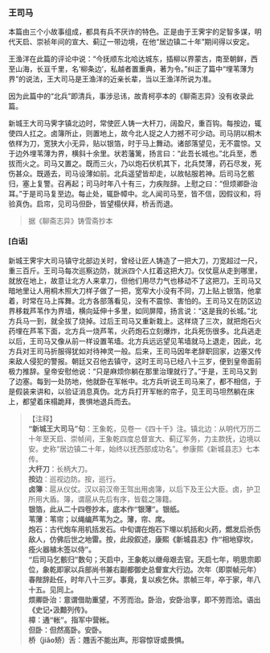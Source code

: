 <script type="text/javascript">
    var head = document.getElementsByTagName('head')[0];
    cssURL = '/public/liao.css';
    linkTag = document.createElement('link');
    linkTag.href = cssURL;
    linkTag.setAttribute('type','text/css');
    linkTag.setAttribute('rel','stylesheet');
    head.appendChild(linkTag);
</script>
### 王司马

本篇由三个小故事组成，都具有兵不厌诈的特色。正是由于王霁宇的足智多谋，明代天启、崇祯年间的宣大、蓟辽一带边境，在他“居边镇二十年”期间得以安定。

王渔洋在此篇的评论中说：“今抚顺东北哈达城东，插柳以界蒙古，南至朝鲜，西至山海，长亘千里，名‘柳条边’，私越者置重典，著为令。”纠正了篇中“埋苇薄为界”的说法，王大司马是王渔洋的近亲长辈，当以王渔洋所说为准。

因为此篇中的“北兵”即清兵，事涉忌讳，故青柯亭本的《聊斋志异》没有收录此篇。

新城王大司马霁字镇北边时，常使匠人铸一大杆刀，阔盈尺，重百钩。每按边，辄使四人扛之。卤簿所止，则置地上，故今北人捉之人力撼不可少动。司马阴以桐木依样为刀，宽狭大小无异，贴以银箔，时于马上舞动。诸部落望见，无不震惊。又于边外埋苇薄为界，横斜十余里。状若藩篱，扬言曰：“此吾长城也。”北兵至，悉拔而火之。司马又置之。既而三火，乃以炮石伏机其下，北兵焚薄，药石尽发，死伤甚众。既遁去，司马设薄如前。北兵遥望皆却走，以故帖服若神。后司马乞骸归，塞上复警。召再起；司马时年八十有三，力疾陛辞。上慰之曰：“但烦卿卧治耳。”于是司马复至边。每止处，辄卧幛中。北人闻司马至，皆不信，因假议和，将验真伪。启帘，见司马但卧，皆望榻伏拜，桥舌而退。

</section>

> 据《聊斋志异》铸雪斋抄本

#### [白话]
<aside>

新城王霁宇大司马镇守北部边关时，曾经让匠人铸造了一把大刀，刀宽超过一尺，重三百斤。王司马每次巡察边防，就派四个人扛着这把大刀。仪仗扈从走到哪里，就放在地上，故意让北方人来拿刀，但他们用尽力气也移动不了这把刀。王司马又暗地里让人用桐木照大刀样子做了一把，宽窄大小没有不同，刀上贴上银箔，他拿着，时常在马上挥舞。北方各部落看见，没有不震惊、害怕的。王司马又在防区边界移栽芦苇作为界墙，横向延伸十多里，如同屏障，扬言说：“这是我的长城。”北方兵马一到，就全拔了烧掉。过后王司马又重新栽上。这样烧了三次，就把炮石火药埋在芦苇下面，北方兵一烧芦苇，火药炮石立刻爆炸，北兵死伤很多。北兵逃走以后，王司马又像从前一样设置苇墙。北方兵远远望见苇墙就马上退走，因此，北方兵对王司马折服得犹如对待神灵一般。后来，王司马因年老辞职回家，边塞又传来敌人侵犯的警报。朝廷又召他去镇守，这时王司马已经八十三岁，便到皇帝面前极力推辞。皇帝安慰他说：“只是麻烦你躺在那里治理就行了。”于是，王司马又到了边塞。每到一处防地，他就卧在军帐中。北方兵听说王司马来了，都不相信，于是假装来讲和，以验证消息真伪。北方兵打开军帐的帘子，见王司马坦然躺在床上，都望着床榻跪拜，畏惧地退兵而去。

</aside>

> 【注释】  
<b>“新城王大司马”句</b>：王象乾，见卷一《四十千》注。镇北边：从明代万历二十年至天启、崇帧间，王象乾四度总督宣大、蓟辽军务，力主款抚，边境以安。史称“居边镇二十年，始终以抚西部成功名”。参康熙《新城县志》七本传。  
<b>大杆刀</b>：长柄大刀。  
<b>按边</b>：巡视边防。按，巡行。  
<b>卤簿</b>：扈从仪仗。汉以前汉帝王驾出用卤簿，以后下及王公大臣。卤，护卫所用大盾。簿，谓扈从先后有序，皆载之簿籍。  
<b>银箔，此从二十四卷抄本，底本作“银薄”。银纸。  
<b>苇薄</b>：苇帘；以绳编芦苇为之。薄，帘、席。  
<b>炮石</b>：古代炮车用机括发石。中旬谓在炮石下埋以机括和火药，燃发后杀伤敌人，仿佛后世之地雷。按，此段叙述，康熙《新城县志》作“相地穿坎，痊火器植木签以侍”。  
<b>“后司马乞骸归”数句；天启中，王象乾以继母艰去官。天启七年，明思宗即位，象乾即家以兵部尚书兼右副都御史总督宣大行边。次年（即崇帧元年）春陛辞赴任，时年八十三岁。事竟，复以疾乞休。祟帧三年，卒于家，年八十五。见同上。  
<b>烦卿卧治</b>：意谓借助重望，不芳而治。卧治，安卧治享，即不劳而洽。语出《史记•汲黯列传》。  
<b>樟</b>：通“帐”。指军中营帐。  
<b>但卧</b>：但然高卧。安卧。  
<b>桥（jiǎo矫）舌</b>：翘舌不能出声。形容惊讶或畏惧。  
